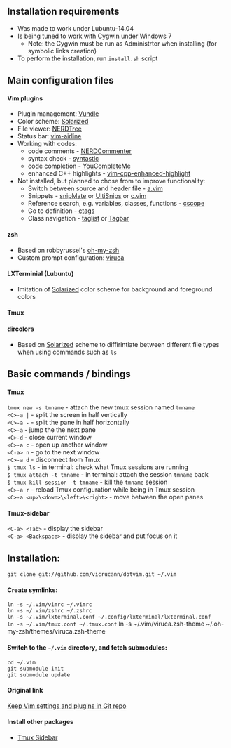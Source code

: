 ## Installation requirements
* Was made to work under Lubuntu-14.04
* Is being tuned to work with Cygwin under Windows 7 
	* Note: the Cygwin must be run as Administrtor when installing (for symbolic links creation) 
* To perform the installation, run `install.sh` script 

## Main configuration files

#### Vim plugins
* Plugin management: [Vundle](https://github.com/VundleVim/Vundle.vim)
* Color scheme: [Solarized](https://github.com/altercation/vim-colors-solarized)
* File viewer: [NERDTree](https://github.com/scrooloose/nerdtree)
* Status bar: [vim-airline](https://github.com/bling/vim-airline)
* Working with codes: 
  * code comments - [NERDCommenter](https://github.com/scrooloose/nerdcommenter) 
  * syntax check - [syntastic](https://github.com/scrooloose/syntastic) 
  * code completion - [YouCompleteMe](https://github.com/Valloric/YouCompleteMe)
  * enhanced C++ highlights - [vim-cpp-enhanced-highlight](https://github.com/octol/vim-cpp-enhanced-highlight)
* Not installed, but planned to chose from to improve functionality:
  * Switch between source and header file - [a.vim](http://www.vim.org/scripts/script.php?script_id=31)
  * Snippets - [snipMate](http://www.vim.org/scripts/script.php?script_id=2540) or [UltiSnips](http://www.vim.org/scripts/script.php?script_id=2715) or [c.vim](http://www.vim.org/scripts/script.php?script_id=213)
  * Reference search, e.g. variables, classes, functions - [cscope](http://cscope.sourceforge.net/cscope_vim_tutorial.html)
  * Go to definition - [ctags](http://ctags.sourceforge.net/)
  * Class navigation - [taglist](http://vim-taglist.sourceforge.net/) or [Tagbar](http://www.vim.org/scripts/script.php?script_id=3465)

#### zsh
* Based on robbyrussel's [oh-my-zsh](https://github.com/robbyrussell/oh-my-zsh)  
* Custom prompt configuration: [viruca]()

#### LXTerminial (Lubuntu)
* Imitation of [Solarized](https://github.com/altercation/vim-colors-solarized) color scheme for background and foreground colors

#### Tmux

#### dircolors
* Based on [Solarized](https://github.com/altercation/vim-colors-solarized) scheme to diffirintiate between different file types when using commands such as `ls`

## Basic commands / bindings

#### Tmux

`tmux new -s tmname` - attach the new tmux session named `tmname`  
`<C>-a |` - split the screen in half vertically  
`<C>-a -` - split the pane in half horizontally  
`<C>-a` - jump the the next pane  
`<C>-d` - close current window  
`<C>-a c` - open up another window  
`<C-a> n` - go to the next window  
`<C>-a d` - disconnect from Tmux  
`$ tmux ls` - in terminal: check what Tmux sessions are running  
`$ tmux attach -t tmname` - in terminal: attach the session `tmname` back  
`$ tmux kill-session -t tmname` - kill the `tmname` session  
`<C>-a r` - reload Tmux configuration while being in Tmux session  
`<C>-a <up>\<down>\<left>\<right>` - move between the open panes  

#### Tmux-sidebar

`<C-a> <Tab>` - display the sidebar  
`<C-a> <Backspace>` - display the sidebar and put focus on it  

## Installation:  

`git clone git://github.com/vicrucann/dotvim.git ~/.vim`

#### Create symlinks:  

`ln -s ~/.vim/vimrc ~/.vimrc`  
`ln -s ~/.vim/zshrc ~/.zshrc`  
`ln -s ~/.vim/lxterminal.conf ~/.config/lxterminal/lxterminal.conf`  
`ln -s ~/.vim/tmux.conf ~/.tmux.conf`
ln -s ~/.vim/viruca.zsh-theme ~/.oh-my-zsh/themes/viruca.zsh-theme

#### Switch to the `~/.vim` directory, and fetch submodules:

`cd ~/.vim`  
`git submodule init`  
`git submodule update`

#### Original link  

[Keep Vim settings and plugins in Git repo](http://dudarev.com/blog/keep-vim-settings-and-plugins-in-git-repo/)

#### Install other packages  

* [Tmux Sidebar](https://github.com/tmux-plugins/tmux-sidebar)
